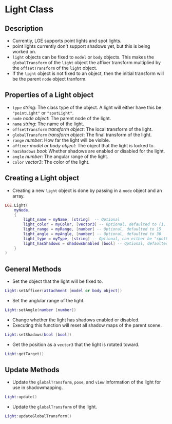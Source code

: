 # Light Class

## Description
* Currently, LGE supports point lights and spot lights.
* point lights currently don't support shadows yet, but this is being worked on.
* ``light`` objects can be fixed to ``model`` or ``body`` objects. This makes the ``globalTransform`` of the ``light`` object the affixer transform multiplied by the ``offsetTransform`` of the ``light`` object.
* If the ``light`` object is not fixed to an object, then the initial transform will be the parent ``node`` object tranform.

## Properties of a Light object
* ``type`` *string*: The class type of the object. A light will either have this be ``"pointLight"`` or ``"spotLight"``.
* ``node`` *node object*: The parent node of the light.
* ``name`` *string*: The name of the light.
* ``offsetTransform`` *transform object*: The local transform of the light.
* ``globalTransform`` *transform object*: The final transform of the light.
* ``range`` *number*: How far the light will be visible.
* ``affixer`` *model or body object*: The object that the light is locked to.
* ``hasShadows`` *bool*: Whether shadows are enabled or disabled for the light.
* ``angle`` *number*: The angular range of the light.
* ``color`` *vector3*: The color of the light.

## Creating a Light object
* Creating a new ``light`` object is done by passing in a ``node`` object and an array.
```lua
LGE.Light(
    myNode,
    {
        light_name = myName, [string]  -- Optional
        light_color = myColor, [vector3] -- Optional, defaulted to (1, 1, 1)
        light_range = myRange, [number] -- Optional, defaulted to 15
        light_angle = myAngle, [number] -- Optional, defaulted to 30
        light_type = myType, [string] -- Optional, can either be "spotLight" or "pointLight", defaulted to "pointLight"
        light_hasShadows = shadowsEnabled [bool] -- Optional, defaulted to false
    }
)
```

## General Methods
* Set the object that the light will be fixed to.
```lua
Light:setAffixer(attachment [model or body object])
```
* Set the anglular range of the light.
```lua
Light:setAngle(number [number])
```
* Change whether the light has shadows enabled or disabled.
* Executing this function will reset all shadow maps of the parent scene.
```lua
Light:setShadows(bool [bool])
```
* Get the position as a ``vector3`` that the light is rotated toward.
```lua
Light:getTarget()
```

## Update Methods
* Update the ``globalTransform``, ``pose``, and ``view`` information of the light for use in shadowmapping.
```lua
Light:update()
```
* Update the ``globalTransform`` of the light.
```lua
Light:updateGlobalTransform()
```
